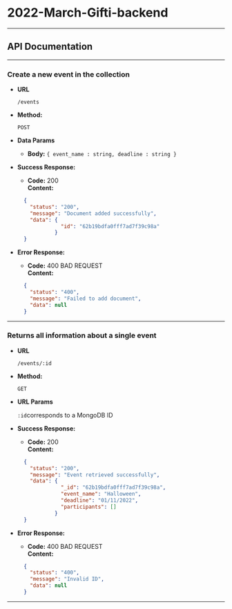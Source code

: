 # 2022-March-Gifti-backend

----
## API Documentation

----
### Create a new event in the collection

* **URL**

  `/events`

* **Method:**

  `POST` 

* **Data Params**

  * **Body:** `{ event_name : string, deadline : string }`

* **Success Response:**

    * **Code:** 200 <br />
      **Content:** <br />
    ```json
      {
        "status": "200",
        "message": "Document added successfully",
        "data": {
                  "id": "62b19bdfa0fff7ad7f39c98a"
                }
      }
    ```

    

* **Error Response:**

    * **Code:** 400 BAD REQUEST <br />
      **Content:** <br />
    ```json
      {
        "status": "400",
        "message": "Failed to add document",
        "data": null
      }
    ```

----
### Returns all information about a single event

* **URL**

  `/events/:id`

* **Method:**

  `GET`

* **URL Params**

   `:id`corresponds to a MongoDB ID

* **Success Response:**

    * **Code:** 200 <br />
      **Content:** <br />
    ```json
      {
        "status": "200",
        "message": "Event retrieved successfully",
        "data": {
                  "_id": "62b19bdfa0fff7ad7f39c98a",
                  "event_name": "Halloween",
                  "deadline": "01/11/2022",
                  "participants": []
                }
      }
    ```



* **Error Response:**

    * **Code:** 400 BAD REQUEST <br />
      **Content:** <br />
    ```json
      {
        "status": "400",
        "message": "Invalid ID",
        "data": null
      }
    ```

----
